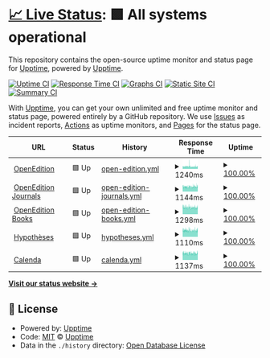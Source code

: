 # [📈 Live Status](https://upptime.github.io/upptime): <!--live status--> **🟩 All systems operational**

This repository contains the open-source uptime monitor and status page for [Upptime](https://upptime.js.org), powered by [Upptime](https://github.com/upptime/upptime).

[![Uptime CI](https://github.com/bcenou/OEStatus/workflows/Uptime%20CI/badge.svg)](https://github.com/bcenou/OEStatus/actions?query=workflow%3A%22Uptime+CI%22)
[![Response Time CI](https://github.com/bcenou/OEStatus/workflows/Response%20Time%20CI/badge.svg)](https://github.com/bcenou/OEStatus/actions?query=workflow%3A%22Response+Time+CI%22)
[![Graphs CI](https://github.com/bcenou/OEStatus/workflows/Graphs%20CI/badge.svg)](https://github.com/bcenou/OEStatus/actions?query=workflow%3A%22Graphs+CI%22)
[![Static Site CI](https://github.com/bcenou/OEStatus/workflows/Static%20Site%20CI/badge.svg)](https://github.com/bcenou/OEStatus/actions?query=workflow%3A%22Static+Site+CI%22)
[![Summary CI](https://github.com/bcenou/OEStatus/workflows/Summary%20CI/badge.svg)](https://github.com/bcenou/OEStatus/actions?query=workflow%3A%22Summary+CI%22)

With [Upptime](https://upptime.js.org), you can get your own unlimited and free uptime monitor and status page, powered entirely by a GitHub repository. We use [Issues](https://github.com/upptime/upptime/issues) as incident reports, [Actions](https://github.com/bcenou/OEStatus/actions) as uptime monitors, and [Pages](https://upptime.github.io/upptime) for the status page.

<!--start: status pages-->
<!-- This summary is generated by Upptime (https://github.com/upptime/upptime) -->
<!-- Do not edit this manually, your changes will be overwritten -->
<!-- prettier-ignore -->
| URL | Status | History | Response Time | Uptime |
| --- | ------ | ------- | ------------- | ------ |
| <img alt="" src="https://www.openedition.org/favicon.png" height="13"> [OpenEdition](https://www.openedition.org) | 🟩 Up | [open-edition.yml](https://github.com/OpenEdition/OEStatus/commits/HEAD/history/open-edition.yml) | <details><summary><img alt="Response time graph" src="./graphs/open-edition/response-time-week.png" height="20"> 1240ms</summary><br><a href="https://OpenEdition.github.io/OEStatus/history/open-edition"><img alt="Response time 1294" src="https://img.shields.io/endpoint?url=https%3A%2F%2Fraw.githubusercontent.com%2FOpenEdition%2FOEStatus%2FHEAD%2Fapi%2Fopen-edition%2Fresponse-time.json"></a><br><a href="https://OpenEdition.github.io/OEStatus/history/open-edition"><img alt="24-hour response time 1183" src="https://img.shields.io/endpoint?url=https%3A%2F%2Fraw.githubusercontent.com%2FOpenEdition%2FOEStatus%2FHEAD%2Fapi%2Fopen-edition%2Fresponse-time-day.json"></a><br><a href="https://OpenEdition.github.io/OEStatus/history/open-edition"><img alt="7-day response time 1240" src="https://img.shields.io/endpoint?url=https%3A%2F%2Fraw.githubusercontent.com%2FOpenEdition%2FOEStatus%2FHEAD%2Fapi%2Fopen-edition%2Fresponse-time-week.json"></a><br><a href="https://OpenEdition.github.io/OEStatus/history/open-edition"><img alt="30-day response time 1227" src="https://img.shields.io/endpoint?url=https%3A%2F%2Fraw.githubusercontent.com%2FOpenEdition%2FOEStatus%2FHEAD%2Fapi%2Fopen-edition%2Fresponse-time-month.json"></a><br><a href="https://OpenEdition.github.io/OEStatus/history/open-edition"><img alt="1-year response time 1294" src="https://img.shields.io/endpoint?url=https%3A%2F%2Fraw.githubusercontent.com%2FOpenEdition%2FOEStatus%2FHEAD%2Fapi%2Fopen-edition%2Fresponse-time-year.json"></a></details> | <details><summary><a href="https://OpenEdition.github.io/OEStatus/history/open-edition">100.00%</a></summary><a href="https://OpenEdition.github.io/OEStatus/history/open-edition"><img alt="All-time uptime 99.94%" src="https://img.shields.io/endpoint?url=https%3A%2F%2Fraw.githubusercontent.com%2FOpenEdition%2FOEStatus%2FHEAD%2Fapi%2Fopen-edition%2Fuptime.json"></a><br><a href="https://OpenEdition.github.io/OEStatus/history/open-edition"><img alt="24-hour uptime 100.00%" src="https://img.shields.io/endpoint?url=https%3A%2F%2Fraw.githubusercontent.com%2FOpenEdition%2FOEStatus%2FHEAD%2Fapi%2Fopen-edition%2Fuptime-day.json"></a><br><a href="https://OpenEdition.github.io/OEStatus/history/open-edition"><img alt="7-day uptime 100.00%" src="https://img.shields.io/endpoint?url=https%3A%2F%2Fraw.githubusercontent.com%2FOpenEdition%2FOEStatus%2FHEAD%2Fapi%2Fopen-edition%2Fuptime-week.json"></a><br><a href="https://OpenEdition.github.io/OEStatus/history/open-edition"><img alt="30-day uptime 100.00%" src="https://img.shields.io/endpoint?url=https%3A%2F%2Fraw.githubusercontent.com%2FOpenEdition%2FOEStatus%2FHEAD%2Fapi%2Fopen-edition%2Fuptime-month.json"></a><br><a href="https://OpenEdition.github.io/OEStatus/history/open-edition"><img alt="1-year uptime 99.94%" src="https://img.shields.io/endpoint?url=https%3A%2F%2Fraw.githubusercontent.com%2FOpenEdition%2FOEStatus%2FHEAD%2Fapi%2Fopen-edition%2Fuptime-year.json"></a></details>
| <img alt="" src="https://static-origin.openedition.org/journals/images/favicon.png" height="13"> [OpenEdition Journals](https://journals.openedition.org) | 🟩 Up | [open-edition-journals.yml](https://github.com/OpenEdition/OEStatus/commits/HEAD/history/open-edition-journals.yml) | <details><summary><img alt="Response time graph" src="./graphs/open-edition-journals/response-time-week.png" height="20"> 1144ms</summary><br><a href="https://OpenEdition.github.io/OEStatus/history/open-edition-journals"><img alt="Response time 1221" src="https://img.shields.io/endpoint?url=https%3A%2F%2Fraw.githubusercontent.com%2FOpenEdition%2FOEStatus%2FHEAD%2Fapi%2Fopen-edition-journals%2Fresponse-time.json"></a><br><a href="https://OpenEdition.github.io/OEStatus/history/open-edition-journals"><img alt="24-hour response time 1186" src="https://img.shields.io/endpoint?url=https%3A%2F%2Fraw.githubusercontent.com%2FOpenEdition%2FOEStatus%2FHEAD%2Fapi%2Fopen-edition-journals%2Fresponse-time-day.json"></a><br><a href="https://OpenEdition.github.io/OEStatus/history/open-edition-journals"><img alt="7-day response time 1144" src="https://img.shields.io/endpoint?url=https%3A%2F%2Fraw.githubusercontent.com%2FOpenEdition%2FOEStatus%2FHEAD%2Fapi%2Fopen-edition-journals%2Fresponse-time-week.json"></a><br><a href="https://OpenEdition.github.io/OEStatus/history/open-edition-journals"><img alt="30-day response time 1169" src="https://img.shields.io/endpoint?url=https%3A%2F%2Fraw.githubusercontent.com%2FOpenEdition%2FOEStatus%2FHEAD%2Fapi%2Fopen-edition-journals%2Fresponse-time-month.json"></a><br><a href="https://OpenEdition.github.io/OEStatus/history/open-edition-journals"><img alt="1-year response time 1221" src="https://img.shields.io/endpoint?url=https%3A%2F%2Fraw.githubusercontent.com%2FOpenEdition%2FOEStatus%2FHEAD%2Fapi%2Fopen-edition-journals%2Fresponse-time-year.json"></a></details> | <details><summary><a href="https://OpenEdition.github.io/OEStatus/history/open-edition-journals">100.00%</a></summary><a href="https://OpenEdition.github.io/OEStatus/history/open-edition-journals"><img alt="All-time uptime 99.96%" src="https://img.shields.io/endpoint?url=https%3A%2F%2Fraw.githubusercontent.com%2FOpenEdition%2FOEStatus%2FHEAD%2Fapi%2Fopen-edition-journals%2Fuptime.json"></a><br><a href="https://OpenEdition.github.io/OEStatus/history/open-edition-journals"><img alt="24-hour uptime 100.00%" src="https://img.shields.io/endpoint?url=https%3A%2F%2Fraw.githubusercontent.com%2FOpenEdition%2FOEStatus%2FHEAD%2Fapi%2Fopen-edition-journals%2Fuptime-day.json"></a><br><a href="https://OpenEdition.github.io/OEStatus/history/open-edition-journals"><img alt="7-day uptime 100.00%" src="https://img.shields.io/endpoint?url=https%3A%2F%2Fraw.githubusercontent.com%2FOpenEdition%2FOEStatus%2FHEAD%2Fapi%2Fopen-edition-journals%2Fuptime-week.json"></a><br><a href="https://OpenEdition.github.io/OEStatus/history/open-edition-journals"><img alt="30-day uptime 100.00%" src="https://img.shields.io/endpoint?url=https%3A%2F%2Fraw.githubusercontent.com%2FOpenEdition%2FOEStatus%2FHEAD%2Fapi%2Fopen-edition-journals%2Fuptime-month.json"></a><br><a href="https://OpenEdition.github.io/OEStatus/history/open-edition-journals"><img alt="1-year uptime 99.96%" src="https://img.shields.io/endpoint?url=https%3A%2F%2Fraw.githubusercontent.com%2FOpenEdition%2FOEStatus%2FHEAD%2Fapi%2Fopen-edition-journals%2Fuptime-year.json"></a></details>
| <img alt="" src="https://static.openedition.org/books/images/favicon.ico" height="13"> [OpenEdition Books](https://books.openedition.org) | 🟩 Up | [open-edition-books.yml](https://github.com/OpenEdition/OEStatus/commits/HEAD/history/open-edition-books.yml) | <details><summary><img alt="Response time graph" src="./graphs/open-edition-books/response-time-week.png" height="20"> 1298ms</summary><br><a href="https://OpenEdition.github.io/OEStatus/history/open-edition-books"><img alt="Response time 1441" src="https://img.shields.io/endpoint?url=https%3A%2F%2Fraw.githubusercontent.com%2FOpenEdition%2FOEStatus%2FHEAD%2Fapi%2Fopen-edition-books%2Fresponse-time.json"></a><br><a href="https://OpenEdition.github.io/OEStatus/history/open-edition-books"><img alt="24-hour response time 1260" src="https://img.shields.io/endpoint?url=https%3A%2F%2Fraw.githubusercontent.com%2FOpenEdition%2FOEStatus%2FHEAD%2Fapi%2Fopen-edition-books%2Fresponse-time-day.json"></a><br><a href="https://OpenEdition.github.io/OEStatus/history/open-edition-books"><img alt="7-day response time 1298" src="https://img.shields.io/endpoint?url=https%3A%2F%2Fraw.githubusercontent.com%2FOpenEdition%2FOEStatus%2FHEAD%2Fapi%2Fopen-edition-books%2Fresponse-time-week.json"></a><br><a href="https://OpenEdition.github.io/OEStatus/history/open-edition-books"><img alt="30-day response time 1369" src="https://img.shields.io/endpoint?url=https%3A%2F%2Fraw.githubusercontent.com%2FOpenEdition%2FOEStatus%2FHEAD%2Fapi%2Fopen-edition-books%2Fresponse-time-month.json"></a><br><a href="https://OpenEdition.github.io/OEStatus/history/open-edition-books"><img alt="1-year response time 1441" src="https://img.shields.io/endpoint?url=https%3A%2F%2Fraw.githubusercontent.com%2FOpenEdition%2FOEStatus%2FHEAD%2Fapi%2Fopen-edition-books%2Fresponse-time-year.json"></a></details> | <details><summary><a href="https://OpenEdition.github.io/OEStatus/history/open-edition-books">100.00%</a></summary><a href="https://OpenEdition.github.io/OEStatus/history/open-edition-books"><img alt="All-time uptime 99.94%" src="https://img.shields.io/endpoint?url=https%3A%2F%2Fraw.githubusercontent.com%2FOpenEdition%2FOEStatus%2FHEAD%2Fapi%2Fopen-edition-books%2Fuptime.json"></a><br><a href="https://OpenEdition.github.io/OEStatus/history/open-edition-books"><img alt="24-hour uptime 100.00%" src="https://img.shields.io/endpoint?url=https%3A%2F%2Fraw.githubusercontent.com%2FOpenEdition%2FOEStatus%2FHEAD%2Fapi%2Fopen-edition-books%2Fuptime-day.json"></a><br><a href="https://OpenEdition.github.io/OEStatus/history/open-edition-books"><img alt="7-day uptime 100.00%" src="https://img.shields.io/endpoint?url=https%3A%2F%2Fraw.githubusercontent.com%2FOpenEdition%2FOEStatus%2FHEAD%2Fapi%2Fopen-edition-books%2Fuptime-week.json"></a><br><a href="https://OpenEdition.github.io/OEStatus/history/open-edition-books"><img alt="30-day uptime 100.00%" src="https://img.shields.io/endpoint?url=https%3A%2F%2Fraw.githubusercontent.com%2FOpenEdition%2FOEStatus%2FHEAD%2Fapi%2Fopen-edition-books%2Fuptime-month.json"></a><br><a href="https://OpenEdition.github.io/OEStatus/history/open-edition-books"><img alt="1-year uptime 99.94%" src="https://img.shields.io/endpoint?url=https%3A%2F%2Fraw.githubusercontent.com%2FOpenEdition%2FOEStatus%2FHEAD%2Fapi%2Fopen-edition-books%2Fuptime-year.json"></a></details>
| <img alt="" src="https://hypotheses.org/wp-content/cleo-commons/images/favicon.png" height="13"> [Hypothèses](https://hypotheses.org) | 🟩 Up | [hypotheses.yml](https://github.com/OpenEdition/OEStatus/commits/HEAD/history/hypotheses.yml) | <details><summary><img alt="Response time graph" src="./graphs/hypotheses/response-time-week.png" height="20"> 1110ms</summary><br><a href="https://OpenEdition.github.io/OEStatus/history/hypotheses"><img alt="Response time 1069" src="https://img.shields.io/endpoint?url=https%3A%2F%2Fraw.githubusercontent.com%2FOpenEdition%2FOEStatus%2FHEAD%2Fapi%2Fhypotheses%2Fresponse-time.json"></a><br><a href="https://OpenEdition.github.io/OEStatus/history/hypotheses"><img alt="24-hour response time 1118" src="https://img.shields.io/endpoint?url=https%3A%2F%2Fraw.githubusercontent.com%2FOpenEdition%2FOEStatus%2FHEAD%2Fapi%2Fhypotheses%2Fresponse-time-day.json"></a><br><a href="https://OpenEdition.github.io/OEStatus/history/hypotheses"><img alt="7-day response time 1110" src="https://img.shields.io/endpoint?url=https%3A%2F%2Fraw.githubusercontent.com%2FOpenEdition%2FOEStatus%2FHEAD%2Fapi%2Fhypotheses%2Fresponse-time-week.json"></a><br><a href="https://OpenEdition.github.io/OEStatus/history/hypotheses"><img alt="30-day response time 1135" src="https://img.shields.io/endpoint?url=https%3A%2F%2Fraw.githubusercontent.com%2FOpenEdition%2FOEStatus%2FHEAD%2Fapi%2Fhypotheses%2Fresponse-time-month.json"></a><br><a href="https://OpenEdition.github.io/OEStatus/history/hypotheses"><img alt="1-year response time 1069" src="https://img.shields.io/endpoint?url=https%3A%2F%2Fraw.githubusercontent.com%2FOpenEdition%2FOEStatus%2FHEAD%2Fapi%2Fhypotheses%2Fresponse-time-year.json"></a></details> | <details><summary><a href="https://OpenEdition.github.io/OEStatus/history/hypotheses">100.00%</a></summary><a href="https://OpenEdition.github.io/OEStatus/history/hypotheses"><img alt="All-time uptime 99.54%" src="https://img.shields.io/endpoint?url=https%3A%2F%2Fraw.githubusercontent.com%2FOpenEdition%2FOEStatus%2FHEAD%2Fapi%2Fhypotheses%2Fuptime.json"></a><br><a href="https://OpenEdition.github.io/OEStatus/history/hypotheses"><img alt="24-hour uptime 100.00%" src="https://img.shields.io/endpoint?url=https%3A%2F%2Fraw.githubusercontent.com%2FOpenEdition%2FOEStatus%2FHEAD%2Fapi%2Fhypotheses%2Fuptime-day.json"></a><br><a href="https://OpenEdition.github.io/OEStatus/history/hypotheses"><img alt="7-day uptime 100.00%" src="https://img.shields.io/endpoint?url=https%3A%2F%2Fraw.githubusercontent.com%2FOpenEdition%2FOEStatus%2FHEAD%2Fapi%2Fhypotheses%2Fuptime-week.json"></a><br><a href="https://OpenEdition.github.io/OEStatus/history/hypotheses"><img alt="30-day uptime 99.35%" src="https://img.shields.io/endpoint?url=https%3A%2F%2Fraw.githubusercontent.com%2FOpenEdition%2FOEStatus%2FHEAD%2Fapi%2Fhypotheses%2Fuptime-month.json"></a><br><a href="https://OpenEdition.github.io/OEStatus/history/hypotheses"><img alt="1-year uptime 99.54%" src="https://img.shields.io/endpoint?url=https%3A%2F%2Fraw.githubusercontent.com%2FOpenEdition%2FOEStatus%2FHEAD%2Fapi%2Fhypotheses%2Fuptime-year.json"></a></details>
| <img alt="" src="https://calenda.org/favicon.ico" height="13"> [Calenda](https://calenda.org) | 🟩 Up | [calenda.yml](https://github.com/OpenEdition/OEStatus/commits/HEAD/history/calenda.yml) | <details><summary><img alt="Response time graph" src="./graphs/calenda/response-time-week.png" height="20"> 1137ms</summary><br><a href="https://OpenEdition.github.io/OEStatus/history/calenda"><img alt="Response time 1202" src="https://img.shields.io/endpoint?url=https%3A%2F%2Fraw.githubusercontent.com%2FOpenEdition%2FOEStatus%2FHEAD%2Fapi%2Fcalenda%2Fresponse-time.json"></a><br><a href="https://OpenEdition.github.io/OEStatus/history/calenda"><img alt="24-hour response time 1116" src="https://img.shields.io/endpoint?url=https%3A%2F%2Fraw.githubusercontent.com%2FOpenEdition%2FOEStatus%2FHEAD%2Fapi%2Fcalenda%2Fresponse-time-day.json"></a><br><a href="https://OpenEdition.github.io/OEStatus/history/calenda"><img alt="7-day response time 1137" src="https://img.shields.io/endpoint?url=https%3A%2F%2Fraw.githubusercontent.com%2FOpenEdition%2FOEStatus%2FHEAD%2Fapi%2Fcalenda%2Fresponse-time-week.json"></a><br><a href="https://OpenEdition.github.io/OEStatus/history/calenda"><img alt="30-day response time 1161" src="https://img.shields.io/endpoint?url=https%3A%2F%2Fraw.githubusercontent.com%2FOpenEdition%2FOEStatus%2FHEAD%2Fapi%2Fcalenda%2Fresponse-time-month.json"></a><br><a href="https://OpenEdition.github.io/OEStatus/history/calenda"><img alt="1-year response time 1202" src="https://img.shields.io/endpoint?url=https%3A%2F%2Fraw.githubusercontent.com%2FOpenEdition%2FOEStatus%2FHEAD%2Fapi%2Fcalenda%2Fresponse-time-year.json"></a></details> | <details><summary><a href="https://OpenEdition.github.io/OEStatus/history/calenda">100.00%</a></summary><a href="https://OpenEdition.github.io/OEStatus/history/calenda"><img alt="All-time uptime 99.72%" src="https://img.shields.io/endpoint?url=https%3A%2F%2Fraw.githubusercontent.com%2FOpenEdition%2FOEStatus%2FHEAD%2Fapi%2Fcalenda%2Fuptime.json"></a><br><a href="https://OpenEdition.github.io/OEStatus/history/calenda"><img alt="24-hour uptime 100.00%" src="https://img.shields.io/endpoint?url=https%3A%2F%2Fraw.githubusercontent.com%2FOpenEdition%2FOEStatus%2FHEAD%2Fapi%2Fcalenda%2Fuptime-day.json"></a><br><a href="https://OpenEdition.github.io/OEStatus/history/calenda"><img alt="7-day uptime 100.00%" src="https://img.shields.io/endpoint?url=https%3A%2F%2Fraw.githubusercontent.com%2FOpenEdition%2FOEStatus%2FHEAD%2Fapi%2Fcalenda%2Fuptime-week.json"></a><br><a href="https://OpenEdition.github.io/OEStatus/history/calenda"><img alt="30-day uptime 100.00%" src="https://img.shields.io/endpoint?url=https%3A%2F%2Fraw.githubusercontent.com%2FOpenEdition%2FOEStatus%2FHEAD%2Fapi%2Fcalenda%2Fuptime-month.json"></a><br><a href="https://OpenEdition.github.io/OEStatus/history/calenda"><img alt="1-year uptime 99.72%" src="https://img.shields.io/endpoint?url=https%3A%2F%2Fraw.githubusercontent.com%2FOpenEdition%2FOEStatus%2FHEAD%2Fapi%2Fcalenda%2Fuptime-year.json"></a></details>

<!--end: status pages-->

[**Visit our status website →**](https://upptime.github.io/upptime)

## 📄 License

- Powered by: [Upptime](https://github.com/upptime/upptime)
- Code: [MIT](./LICENSE) © [Upptime](https://upptime.js.org)
- Data in the `./history` directory: [Open Database License](https://opendatacommons.org/licenses/odbl/1-0/)
